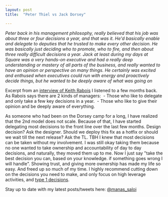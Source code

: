 ```yaml
---
layout: post
title:  "Peter Thiel vs Jack Dorsey"

---
```


*Peter back in his management philosophy, really believed that his job was about three or four decisions a year, and that was it. He'd basically enable and delegate to deputies that he trusted to make every other decision. He was basically just deciding who to promote, who to fire, and then about three really difficult decisions a year. Jack at least during my days at Square was a very hands-on executive and had a really deep understanding or mastery of all parts of the business, and really wanted to have an opinion or perspective on many things. He certainly was excited and enthused when executives could run with energy and proactively decide things, but he wanted to be deeply aware of what was going on*

Excerpt from an [interview of Keith Rabois](https://greatness.floodgate.com/episodes/keith-rabois-key-lessons-from-peter-thiel-reid-hoffman-and-jack-dorsey/transcript) I listened to a few months back. As Rabois says there are 2 kinds of managers:
 - Those who like to delegate and only take a few key decisions in a year.
 - Those who like to give their opinion and be deeply aware of everything.

As someone who had been on the Dorsey camp for a long, I have realized that the 2nd model does not scale. Because of that, I have started delegating most decisions to the front line over the last few months. Design decision? Ask the designer. Should we deploy this fix as a hotfix or should we wait till the next release? Ask the TL. TBH I knew that most decisions can be taken without my involvement. I was still okay taking them because no one wanted to take ownership and accountability of day to day decisions, and naturally, they moved them up to me. Now I just say "take the best decision you can, based on your knowledge. if something goes wrong I will handle". Showing trust, and giving more ownership has made my life so easy. And freed up so much of my time. I highly recommend cutting down on the decisions you need to make, and only focus on high leverage activities, and [type 1 decisions](https://themusingsofthebigredcar.com/jeff-bezos-on-decisionmaking/).

Stay up to date with my latest posts/tweets here: [@manas_saloi](http://twitter.com/manas_saloi)
